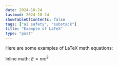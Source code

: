 ```yaml
---
date: 2024-10-24
lastmod: 2024-10-24
showTableOfContents: false
tags: ["ai safety", "substack"]
title: "Example of LaTeX"
type: "post"
---
```

Here are some examples of LaTeX math equations:

Inline math: $E = mc^2$